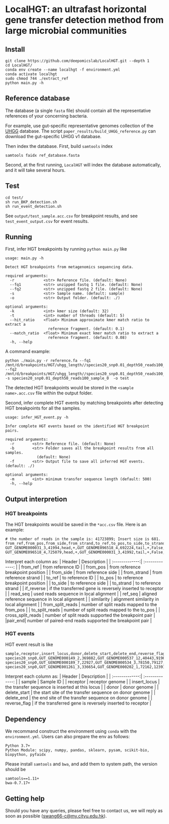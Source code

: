 # LocalHGT: an ultrafast horizontal gene transfer detection method from large microbial communities

## Install
```
git clone https://github.com/deepomicslab/LocalHGT.git --depth 1
cd LocalHGT/
conda env create --name localhgt -f environment.yml
conda activate localhgt
sudo chmod 744 ./extract_ref
python main.py -h
```

## Reference database
The database (a single `fasta` file) should contain all the representative references of your concerning bacteria. 

For example, use gut-specific representative genomes collection of the [UHGG](https://www.nature.com/articles/s41587-020-0603-3) database. 
The script `paper_results/build_UHGG_reference.py` can download the gut-specific UHGG v1 database.

Then index the database. First, build `samtools` index 
```
samtools faidx ref_database.fasta
```
Second, at the first running, `LocalHGT` will index the database automatically, and it will take several hours. 

## Test
```
cd test/
sh run_BKP_detection.sh
sh run_event_detection.sh
```
See `output/test_sample.acc.csv` for breakpoint results, and see `test_event_output.csv` for event results.

## Running
First, infer HGT breakpoints by running `python main.py` like
```
usage: main.py -h

Detect HGT breakpoints from metagenomics sequencing data.

required arguments:
  -r             <str> Reference file. (default: None)
  --fq1          <str> unzipped fastq 1 file. (default: None)
  --fq2          <str> unzipped fastq 2 file. (default: None)
  -s             <str> Sample name. (default: sample)
  -o             <str> Output folder. (default: ./)

optional arguments:
  -k             <int> kmer size (default: 32)
  -t             <int> number of threads (default: 5)
  --hit_ratio    <float> Minimum approximate kmer match ratio to extract a
                   reference fragment. (default: 0.1)
  --match_ratio  <float> Minimum exact kmer match ratio to extract a
                   reference fragment. (default: 0.08)
  -h, --help
```
A command example:
```
python ./main.py -r reference.fa --fq1 /mnt/d/breakpoints/HGT/uhgg_length//species20_snp0.01_depth50_reads100_sample_0.1.fq --fq2 /mnt/d/breakpoints/HGT/uhgg_length//species20_snp0.01_depth50_reads100_sample_0.2.fq -s species20_snp0.01_depth50_reads100_sample_0  -o test
```
The detected HGT breakpoints would be stored in the `<sample name>.acc.csv` file within the output folder.

Second, infer complete HGT events by matching breakpoints after detecting HGT breakpoints for all the samples.
```
usage: infer_HGT_event.py -h

Infer complete HGT events based on the identified HGT breakpoint pairs.

required arguments:
  -r        <str> Reference file. (default: None)
  -b        <str> Folder saves all the breakpoint results from all samples.
              (default: None)
  -f        <str> Output file to save all inferred HGT events. (default: ./)

optional arguments:
  -m        <int> minimum transfer sequence length (default: 500)
  -h, --help
```

## Output interpretion

###  HGT breakpoints
The HGT breakpoints would be saved in the `*acc.csv` file. Here is an example:
```
# the number of reads in the sample is: 41723899; Insert size is 681.
from_ref,from_pos,from_side,from_strand,to_ref,to_pos,to_side,to_strand,if_reverse,read_seq,ref_seq,similarity,from_split_reads,to_split_reads,cross_split_reads,pair_end
GUT_GENOME000031_3,41994,head,+,GUT_GENOME096518_4,692224,tail,+,False,GTGTCGGGGCTTATGATAATCATATCTTATTTTTC,GTGTCGGGGCTTATGATAATCATATCTTTTTTTTC,1.857,3,2,2,5
GUT_GENOME096518_4,725079,head,+,GUT_GENOME000031_3,41992,tail,+,False,TACGCGGAGGGATTATGGGAATGCTCACGGCAATCGAAATGGGAA,CCCGCGGCGGGATTATGGGAATGCTCACGGCAATCGAAATGGGAA,1.8,1,3,1,5
```
Interpret each column as:
| Header  | Description |
| :-------------:| :-------------: |
| from_ref  | from reference ID  |
| from_pos  | from reference breakpoint position  |
| from_side  | from reference side  |
| from_strand  | from reference strand  |
| to_ref  | to reference ID  |
| to_pos  | to reference breakpoint position  |
| to_side  | to reference side  |
| to_strand  | to reference strand  |
| if_reverse  | if the transferred gene is reversely inserted to receptor  |
| read_seq  | used reads sequence in local alignment  |
| ref_seq  | aligned reference sequence in local alignment  |
| similarity  | alignment similarity in local alignment  |
| from_split_reads  | number of split reads mapped to the from_pos  |
| to_split_reads  | number of split reads mapped to the to_pos  |
| cross_split_reads  | number of split reads supported the breakpoint pair  |
|pair_end| number of paired-end reads supported the breakpoint pair     |

###  HGT events
HGT event result is like
```
sample,receptor,insert_locus,donor,delete_start,delete_end,reverse_flag
species20_snp0,GUT_GENOME000149_2,369882,GUT_GENOME000537_12,40443,91965,True
species20_snp0,GUT_GENOME000189_7,22927,GUT_GENOME000534_3,78150,79127,True
species20_snp0,GUT_GENOME001261_3,336654,GUT_GENOME000202_1,72162,123917,False
```
Interpret each column as:
| Header  | Description |
| :-------------:| :-------------: |
| sample  | Sample ID  |
| receptor  | receptor genome  |
| insert_locus  | the transfer sequence is inserted at this locus |
| donor  | donor genome  |
| delete_start  | the start site of the transfer sequence on donor genome  |
| delete_end  | the end site of the transfer sequence on donor genome  |
| reverse_flag  | if the transferred gene is reversely inserted to receptor  |


## Dependency
We recommand construct the environment using `conda` with the `environment.yml`.
Users can also prepare the env as follows: 
```
Python 3.7+
Python Module: scipy, numpy, pandas, sklearn, pysam, scikit-bio, biopython, pyfaidx
```
Please install `samtools` and `bwa`, and add them to system path, the version 
should be
```
samtools==1.11+
bwa-0.7.17+
```

## Getting help
Should you have any queries, please feel free to contact us, we will reply as soon as possible (swang66-c@my.cityu.edu.hk).

